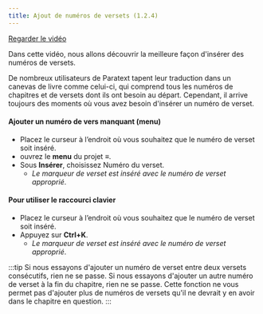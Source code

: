 ```yaml
---
title: Ajout de numéros de versets (1.2.4)
---
```

[Regarder le vidéo](https://vimeo.com/480757641)

Dans cette vidéo, nous allons découvrir la meilleure façon d'insérer des numéros de versets.

De nombreux utilisateurs de Paratext tapent leur traduction dans un canevas de livre comme celui-ci, qui comprend tous les numéros de chapitres et de versets dont ils ont besoin au départ. Cependant, il arrive toujours des moments où vous avez besoin d'insérer un numéro de verset.

#### Ajouter un numéro de vers manquant (menu)

-   Placez le curseur à l’endroit où vous souhaitez que le numéro de verset soit inséré.
-   ouvrez le **menu** du projet **≡**.
-   Sous **Insérer**, choisissez Numéro du verset.  
    -  *Le marqueur de verset est inséré avec le numéro de verset approprié*.

#### Pour utiliser le raccourci clavier

-   Placez le curseur à l’endroit où vous souhaitez que le numéro de verset soit inséré.
-   Appuyez sur **Ctrl+K**.  
    -  *Le marqueur de verset est inséré avec le numéro de verset approprié*.

:::tip
Si nous essayons d'ajouter un numéro de verset entre deux versets consécutifs, rien ne se passe. Si nous essayons d'ajouter un autre numéro de verset à la fin du chapitre, rien ne se passe. Cette fonction ne vous permet pas d'ajouter plus de numéros de versets qu'il ne devrait y en avoir dans le chapitre en question.
:::
